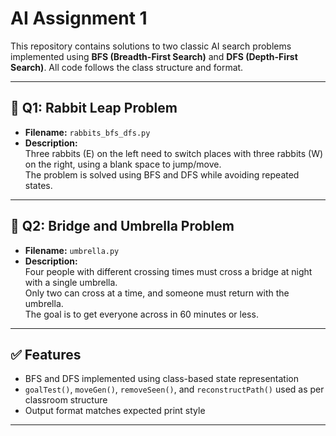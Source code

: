 # AI Assignment 1

This repository contains solutions to two classic AI search problems implemented using **BFS (Breadth-First Search)** and **DFS (Depth-First Search)**. All code follows the class structure and format.

---

## 🐇 Q1: Rabbit Leap Problem
- **Filename:** `rabbits_bfs_dfs.py`
- **Description:**  
  Three rabbits (E) on the left need to switch places with three rabbits (W) on the right, using a blank space to jump/move.  
  The problem is solved using BFS and DFS while avoiding repeated states.

---

## 🌉 Q2: Bridge and Umbrella Problem
- **Filename:** `umbrella.py`
- **Description:**  
  Four people with different crossing times must cross a bridge at night with a single umbrella.  
  Only two can cross at a time, and someone must return with the umbrella.  
  The goal is to get everyone across in 60 minutes or less.

---

## ✅ Features
- BFS and DFS implemented using class-based state representation
- `goalTest()`, `moveGen()`, `removeSeen()`, and `reconstructPath()` used as per classroom structure
- Output format matches expected print style

---

